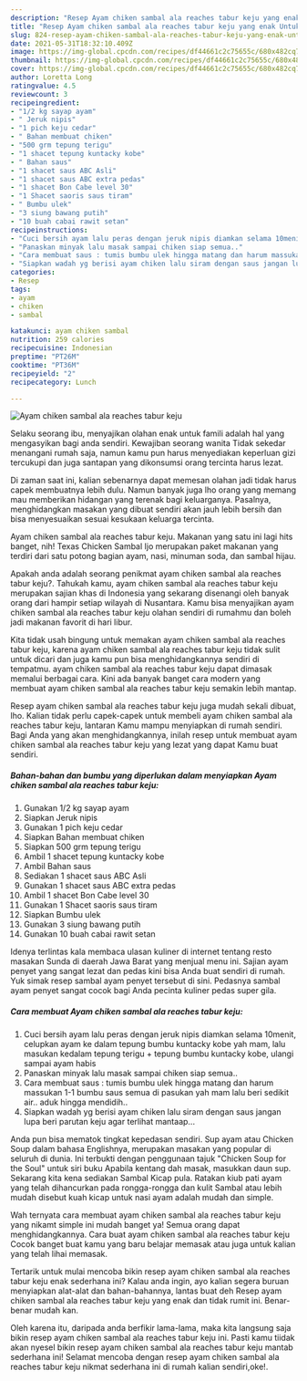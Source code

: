 ```yaml
---
description: "Resep Ayam chiken sambal ala reaches tabur keju yang enak Untuk Jualan"
title: "Resep Ayam chiken sambal ala reaches tabur keju yang enak Untuk Jualan"
slug: 824-resep-ayam-chiken-sambal-ala-reaches-tabur-keju-yang-enak-untuk-jualan
date: 2021-05-31T18:32:10.409Z
image: https://img-global.cpcdn.com/recipes/df44661c2c75655c/680x482cq70/ayam-chiken-sambal-ala-reaches-tabur-keju-foto-resep-utama.jpg
thumbnail: https://img-global.cpcdn.com/recipes/df44661c2c75655c/680x482cq70/ayam-chiken-sambal-ala-reaches-tabur-keju-foto-resep-utama.jpg
cover: https://img-global.cpcdn.com/recipes/df44661c2c75655c/680x482cq70/ayam-chiken-sambal-ala-reaches-tabur-keju-foto-resep-utama.jpg
author: Loretta Long
ratingvalue: 4.5
reviewcount: 3
recipeingredient:
- "1/2 kg sayap ayam"
- " Jeruk nipis"
- "1 pich keju cedar"
- " Bahan membuat chiken"
- "500 grm tepung terigu"
- "1 shacet tepung kuntacky kobe"
- " Bahan saus"
- "1 shacet saus ABC Asli"
- "1 shacet saus ABC extra pedas"
- "1 shacet Bon Cabe level 30"
- "1 Shacet saoris saus tiram"
- " Bumbu ulek"
- "3 siung bawang putih"
- "10 buah cabai rawit setan"
recipeinstructions:
- "Cuci bersih ayam lalu peras dengan jeruk nipis diamkan selama 10menit, celupkan ayam ke dalam tepung bumbu kuntacky kobe yah mam, lalu masukan kedalam tepung terigu + tepung bumbu kuntacky kobe, ulangi sampai ayam habis"
- "Panaskan minyak lalu masak sampai chiken siap semua.."
- "Cara membuat saus : tumis bumbu ulek hingga matang dan harum massukan 1-1 bumbu saus semua di pasukan yah mam lalu beri sedikit air.. aduk hingga mendidih.."
- "Siapkan wadah yg berisi ayam chiken lalu siram dengan saus jangan lupa beri parutan keju agar terlihat mantaap..."
categories:
- Resep
tags:
- ayam
- chiken
- sambal

katakunci: ayam chiken sambal 
nutrition: 259 calories
recipecuisine: Indonesian
preptime: "PT26M"
cooktime: "PT36M"
recipeyield: "2"
recipecategory: Lunch

---
```



![Ayam chiken sambal ala reaches tabur keju](https://img-global.cpcdn.com/recipes/df44661c2c75655c/680x482cq70/ayam-chiken-sambal-ala-reaches-tabur-keju-foto-resep-utama.jpg)

Selaku seorang ibu, menyajikan olahan enak untuk famili adalah hal yang mengasyikan bagi anda sendiri. Kewajiban seorang  wanita Tidak sekedar menangani rumah saja, namun kamu pun harus menyediakan keperluan gizi tercukupi dan juga santapan yang dikonsumsi orang tercinta harus lezat.

Di zaman  saat ini, kalian sebenarnya dapat memesan olahan jadi tidak harus capek membuatnya lebih dulu. Namun banyak juga lho orang yang memang mau memberikan hidangan yang terenak bagi keluarganya. Pasalnya, menghidangkan masakan yang dibuat sendiri akan jauh lebih bersih dan bisa menyesuaikan sesuai kesukaan keluarga tercinta. 

Ayam chiken sambal ala reaches tabur keju. Makanan yang satu ini lagi hits banget, nih! Texas Chicken Sambal Ijo merupakan paket makanan yang terdiri dari satu potong bagian ayam, nasi, minuman soda, dan sambal hijau.

Apakah anda adalah seorang penikmat ayam chiken sambal ala reaches tabur keju?. Tahukah kamu, ayam chiken sambal ala reaches tabur keju merupakan sajian khas di Indonesia yang sekarang disenangi oleh banyak orang dari hampir setiap wilayah di Nusantara. Kamu bisa menyajikan ayam chiken sambal ala reaches tabur keju olahan sendiri di rumahmu dan boleh jadi makanan favorit di hari libur.

Kita tidak usah bingung untuk memakan ayam chiken sambal ala reaches tabur keju, karena ayam chiken sambal ala reaches tabur keju tidak sulit untuk dicari dan juga kamu pun bisa menghidangkannya sendiri di tempatmu. ayam chiken sambal ala reaches tabur keju dapat dimasak memalui berbagai cara. Kini ada banyak banget cara modern yang membuat ayam chiken sambal ala reaches tabur keju semakin lebih mantap.

Resep ayam chiken sambal ala reaches tabur keju juga mudah sekali dibuat, lho. Kalian tidak perlu capek-capek untuk membeli ayam chiken sambal ala reaches tabur keju, lantaran Kamu mampu menyiapkan di rumah sendiri. Bagi Anda yang akan menghidangkannya, inilah resep untuk membuat ayam chiken sambal ala reaches tabur keju yang lezat yang dapat Kamu buat sendiri.

<!--inarticleads1-->

##### Bahan-bahan dan bumbu yang diperlukan dalam menyiapkan Ayam chiken sambal ala reaches tabur keju:

1. Gunakan 1/2 kg sayap ayam
1. Siapkan  Jeruk nipis
1. Gunakan 1 pich keju cedar
1. Siapkan  Bahan membuat chiken
1. Siapkan 500 grm tepung terigu
1. Ambil 1 shacet tepung kuntacky kobe
1. Ambil  Bahan saus
1. Sediakan 1 shacet saus ABC Asli
1. Gunakan 1 shacet saus ABC extra pedas
1. Ambil 1 shacet Bon Cabe level 30
1. Gunakan 1 Shacet saoris saus tiram
1. Siapkan  Bumbu ulek
1. Gunakan 3 siung bawang putih
1. Gunakan 10 buah cabai rawit setan


Idenya terlintas kala membaca ulasan kuliner di internet tentang resto masakan Sunda di daerah Jawa Barat yang menjual menu ini. Sajian ayam penyet yang sangat lezat dan pedas kini bisa Anda buat sendiri di rumah. Yuk simak resep sambal ayam penyet tersebut di sini. Pedasnya sambal ayam penyet sangat cocok bagi Anda pecinta kuliner pedas super gila. 

<!--inarticleads2-->

##### Cara membuat Ayam chiken sambal ala reaches tabur keju:

1. Cuci bersih ayam lalu peras dengan jeruk nipis diamkan selama 10menit, celupkan ayam ke dalam tepung bumbu kuntacky kobe yah mam, lalu masukan kedalam tepung terigu + tepung bumbu kuntacky kobe, ulangi sampai ayam habis
1. Panaskan minyak lalu masak sampai chiken siap semua..
1. Cara membuat saus : tumis bumbu ulek hingga matang dan harum massukan 1-1 bumbu saus semua di pasukan yah mam lalu beri sedikit air.. aduk hingga mendidih..
1. Siapkan wadah yg berisi ayam chiken lalu siram dengan saus jangan lupa beri parutan keju agar terlihat mantaap...


Anda pun bisa mematok tingkat kepedasan sendiri. Sup ayam atau Chicken Soup dalam bahasa Englishnya, merupakan masakan yang popular di seluruh di dunia. Ini terbukti dengan penggunaan tajuk &#34;Chicken Soup for the Soul&#34; untuk siri buku Apabila kentang dah masak, masukkan daun sup. Sekarang kita kena sediakan Sambal Kicap pula. Ratakan kiub pati ayam yang telah dihancurkan pada rongga-rongga dan kulit Sambal atau lebih mudah disebut kuah kicap untuk nasi ayam adalah mudah dan simple. 

Wah ternyata cara membuat ayam chiken sambal ala reaches tabur keju yang nikamt simple ini mudah banget ya! Semua orang dapat menghidangkannya. Cara buat ayam chiken sambal ala reaches tabur keju Cocok banget buat kamu yang baru belajar memasak atau juga untuk kalian yang telah lihai memasak.

Tertarik untuk mulai mencoba bikin resep ayam chiken sambal ala reaches tabur keju enak sederhana ini? Kalau anda ingin, ayo kalian segera buruan menyiapkan alat-alat dan bahan-bahannya, lantas buat deh Resep ayam chiken sambal ala reaches tabur keju yang enak dan tidak rumit ini. Benar-benar mudah kan. 

Oleh karena itu, daripada anda berfikir lama-lama, maka kita langsung saja bikin resep ayam chiken sambal ala reaches tabur keju ini. Pasti kamu tiidak akan nyesel bikin resep ayam chiken sambal ala reaches tabur keju mantab sederhana ini! Selamat mencoba dengan resep ayam chiken sambal ala reaches tabur keju nikmat sederhana ini di rumah kalian sendiri,oke!.

